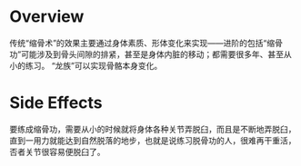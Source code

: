 # Overview

传统“缩骨术”的效果主要通过身体素质、形体变化来实现——进阶的包括“缩骨功”可能涉及到骨头间隙的排紧，甚至是身体内脏的移动；都需要很多年、甚至从小的练习。
“龙族”可以实现骨骼本身变化。

# Side Effects

要练成缩骨功，需要从小的时候就将身体各种关节弄脱臼，而且是不断地弄脱臼，直到一用力就能达到自然脱落的地步，也就是说练习脱骨功的人，很难再干重活，否者关节很容易便脱臼了。

